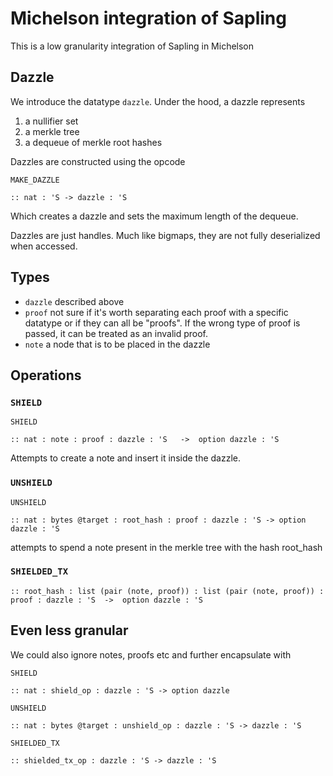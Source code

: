 # Michelson integration of Sapling

This is a low granularity integration of Sapling in Michelson

## Dazzle

We introduce the datatype `dazzle`. Under the hood, a dazzle represents

1. a nullifier set
2. a merkle tree
3. a dequeue of merkle root hashes 

Dazzles are constructed using the opcode

```
MAKE_DAZZLE

:: nat : 'S -> dazzle : 'S

```

Which creates a dazzle and sets the maximum length of the dequeue.

Dazzles are just handles. Much like bigmaps, they are not fully deserialized when accessed.

## Types

- `dazzle` described above
- `proof` not sure if it's worth separating each proof with a specific datatype
or if they can all be "proofs". If the wrong type of proof is passed, it can
be treated as an invalid proof.
- `note` a node that is to be placed in the dazzle

## Operations

### `SHIELD`

```
SHIELD

:: nat : note : proof : dazzle : 'S   ->  option dazzle : 'S
```

Attempts to create a note and insert it inside the dazzle.

### `UNSHIELD`

```
UNSHIELD

:: nat : bytes @target : root_hash : proof : dazzle : 'S -> option dazzle : 'S
```

attempts to spend a note present in the merkle tree with the hash root_hash

### `SHIELDED_TX`

```
:: root_hash : list (pair (note, proof)) : list (pair (note, proof)) : proof : dazzle : 'S  ->  option dazzle : 'S
```

## Even less granular

We could also ignore notes, proofs etc and further encapsulate with


```
SHIELD

:: nat : shield_op : dazzle : 'S -> option dazzle

UNSHIELD

:: nat : bytes @target : unshield_op : dazzle : 'S -> dazzle : 'S

SHIELDED_TX

:: shielded_tx_op : dazzle : 'S -> dazzle : 'S
```

